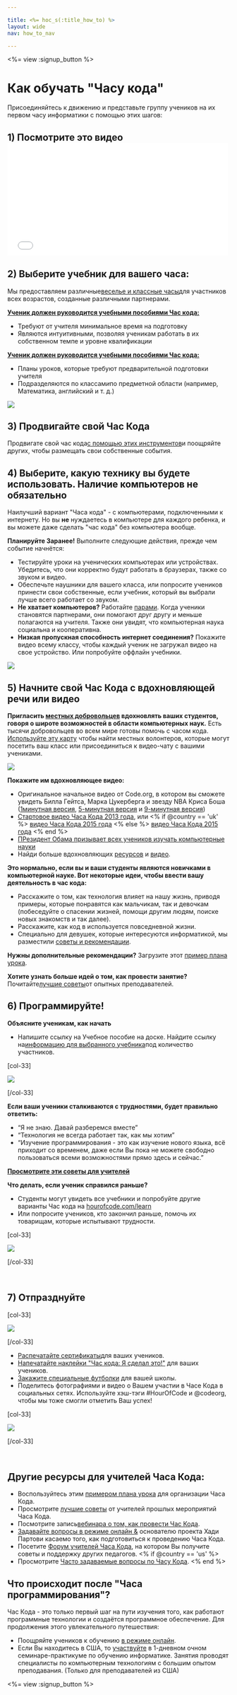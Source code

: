 ```yaml
---

title: <%= hoc_s(:title_how_to) %>
layout: wide
nav: how_to_nav

---
```


<%= view :signup_button %>

# Как обучать "Часу кода"

Присоединяйтесь к движению и представьте группу учеников на их первом часу информатики с помощью этих шагов:

## 1) Посмотрите это видео <iframe width="500" height="255" src="//www.youtube.com/embed/SrnvvWDm73k" frameborder="0" allowfullscreen></iframe> 

## 2) Выберите учебник для вашего часа:

Мы предоставляем различные[веселье и классные часы](<%= resolve_url('/learn') %>)для участников всех возрастов, созданные различными партнерами.

**[Ученик должен руководится учебными пособиями Час кода:](<%= resolve_url('/learn') %>)**

  * Требуют от учителя минимальное время на подготовку
  * Являются интуитивными, позволяя ученикам работать в их собственном темпе и уровне квалификации

**[Ученик должен руководится учебными пособиями Час кода:](<%= resolve_url('https://code.org/educate/teacher-led') %>)**

  * Планы уроков, которые требуют предварительной подготовки учителя
  * Подразделяются по классам*и*по предметной области (например, Математика, английский и т. д.)

[![](/images/fit-700/tutorials.png)](<%= resolve_url('/learn') %>)

## 3) Продвигайте свой Час Кода

Продвигате свой час кода[с помощью этих инструментов](<%= resolve_url('/promote') %>)и поощряйте других, чтобы размещать свои собственные события.

## 4) Выберите, какую технику вы будете использовать. Наличие компьютеров не обязательно

Наилучший вариант "Часа кода" - с компьютерами, подключенными к интернету. Но вы **не** нуждаетесь в компьютере для каждого ребенка, и вы можете даже сделать "час кода" без компьютера вообще.

**Планируйте Заранее!** Выполните следующие действия, прежде чем событие начнётся:

  * Тестируйте уроки на ученических компьютерах или устройствах. Убедитесь, что они корректно будут работать в браузерах, также со звуком и видео.
  * Обеспечьте наушники для вашего класса, или попросите учеников принести свои собственные, если учебник, который вы выбрали лучше всего работает со звуком.
  * **Не хватает компьютеров?** Работайте [парами](https://www.youtube.com/watch?v=vgkahOzFH2Q). Когда ученики становятся партнерами, они помогают друг другу и меньше полагаются на учителя. Также они увидят, что компьютерная наука социальна и кооперативна.
  * **Низкая пропускная способность интернет соединения?** Покажите видео всему классу, чтобы каждый ученик не загружал видео на свое устройство. Или попробуйте оффлайн учебники.

![](/images/fit-350/group_ipad.jpg)

## 5) Начните свой Час Кода с вдохновляющей речи или видео

**Пригласить [ местных добровольцев](https://code.org/volunteer/local) вдохновлять ваших студентов, говоря о широте возможностей в области компьютерных наук.** Есть тысячи добровольцев во всем мире готовы помочь с часом кода. [Используйте эту карту](https://code.org/volunteer/local) чтобы найти местных волонтеров, которые могут посетить ваш класс или присоединиться к видео-чату с вашими учениками.

[![](/images/fit-300/volunteer-map.png)](<%= resolve_url('https://code.org/volunteer/local') %>)

**Покажите им вдохновляющее видео:**

  * Оригинальное начальное видео от Code.org, в котором вы сможете увидеть Билла Гейтса, Марка Цукерберга и звезду NBA Криса Боша ([1минутная версия](https://www.youtube.com/watch?v=qYZF6oIZtfc), [5-минутная версия](https://www.youtube.com/watch?v=nKIu9yen5nc) и [9-минутная версия](https://www.youtube.com/watch?v=dU1xS07N-FA))
  * [Стартовое видео Часа Кода 2013 года](https://www.youtube.com/watch?v=FC5FbmsH4fw), или <% if @country == 'uk' %> [видео Часа Кода 2015 года](https://www.youtube.com/watch?v=7L97YMYqLHc) <% else %> [видео Часа Кода 2015 года](https://www.youtube.com/watch?v=7L97YMYqLHc) <% end %>
  * [ПРезидент Обама призывает всех учеников изучать компьютерные науки](https://www.youtube.com/watch?v=6XvmhE1J9PY)
  * Найди больше вдохновляющих [ресурсов](<%= resolve_url('https://code.org/inspire') %>) и [видео](https://www.youtube.com/playlist?list=PLzdnOPI1iJNfpD8i4Sx7U0y2MccnrNZuP).

**Это нормально, если вы и ваши студенты являются новичками в компьютерной науке. Вот некоторые идеи, чтобы ввести вашу деятельность в час кода:**

  * Расскажите о том, как технология влияет на нашу жизнь, приводя примеры, которые понравятся как мальчикам, так и девочкам (побеседуйте о спасении жизней, помощи другим людям, поиске новых знакомств и так далее).
  * Расскажите, как код в используется повседневной жизни.
  * Специально для девушек, которые интересуются информатикой, мы разместили [ советы и рекомендации](<%= resolve_url('https://code.org/girls') %>).

**Нужны дополнительные рекомендации?** Загрузите этот [пример плана урока](/files/EducatorHourofCodeLessonPlanOutline.docx).

**Хотите узнать больше идей о том, как провести занятие?** Почитайте[лучшие советы](http://www.slideshare.net/TeachCode/hour-of-code-best-practices-for-successful-educators-51273466)от опытных преподавателей.

## 6) Программируйте!

**Объясните ученикам, как начать**

  * Напишите ссылку на Учебное пособие на доске. Найдите ссылку на[информацию для выбранного учебника](<%= resolve_url('/learn') %>)под количество участников.

[col-33]

![](/images/fit-300/group_ar.jpg)

[/col-33]

**Если ваши ученики сталкиваются с трудностями, будет правильно ответить:**

  * “Я не знаю. Давай разберемся вместе”
  * “Технология не всегда работает так, как мы хотим”
  * “Изучение программирования - это как изучение нового языка, всё приходит со временем, даже если Вы пока не можете свободно пользоваться всеми возможностями прямо здесь и сейчас.”

**[Просмотрите эти советы для учителей](http://www.code.org/files/CSTT_IntroducingCS.PDF)**

**Что делать, если ученик справился раньше?**

  * Студенты могут увидеть все учебники и попробуйте другие варианты Час кода на [ hourofcode.com/learn](<%= resolve_url('/learn') %>)
  * Или попросите учеников, кто закончил раньше, помочь их товарищам, которые испытывают трудности.

[col-33]

![](/images/fit-250/highschoolgirls.jpeg)

[/col-33]

<p style="clear:both">
  &nbsp;
</p>

## 7) Отпразднуйте

[col-33]

![](/images/fit-300/boy-certificate.jpg)

[/col-33]

  * [Распечатайте сертификаты](<%= resolve_url('https://code.org/certificates') %>)для ваших учеников.
  * [Напечатайте наклейки "Час кода: Я сделал это!"](<%= resolve_url('/promote/resources#stickers') %>) для ваших учеников.
  * [Закажите специальные футболки](http://blog.code.org/post/132608499493/hour-of-code-shirts-and-more) для вашей школы.
  * Поделитесь фотографиями и видео о Вашем участии в Часе Кода в социальных сетях. Используйте хэш-тэги #HourOfCode и @codeorg, чтобы мы тоже смогли отметить Ваш успех!

[col-33]

![](/images/fit-260/highlight-certificates.jpg)

[/col-33]

<p style="clear:both">
  &nbsp;
</p>

## Другие ресурсы для учителей Часа Кода:

  * Воспользуйтесь этим [примером плана урока](/files/EducatorHourofCodeLessonPlanOutline.docx) для организации Часа Кода.
  * Просмотрите [лучшие советы](http://www.slideshare.net/TeachCode/hour-of-code-best-practices-for-successful-educators-51273466) от учителей прошлых мероприятий Часа Кода. 
  * Посмотрите запись[вебинара о том, как провести Час Кода](https://youtu.be/EJeMeSW2-Mw).
  * [Задавайте вопросы в режиме онлайн &](http://www.eventbrite.com/e/ask-your-final-questions-and-prepare-for-the-2015-hour-of-code-with-codeorg-founder-hadi-partovi-tickets-17987437911) основателю проекта Хади Партови касаемо того, как подготовиться к проведению Часа Кода.
  * Посетите [Форум учителей Часа Кода](http://forum.code.org/c/plc/hour-of-code), на котором Вы получите советы и поддержку других педагогов. <% if @country == 'us' %>
  * Просмотрите [Часто задаваемые вопросы по Часу Кода](https://support.code.org/hc/en-us/categories/200147083-Hour-of-Code). <% end %>

## Что происходит после "Часа программирования"?

Час Кода - это только первый шаг на пути изучения того, как работают программные технологии и создаётся программное обеспечение. Для продолжения этого увлекательного путешествия:

  * Поощряйте учеников к обучению [в режиме онлайн](<%= resolve_url('https://code.org/learn/beyond') %>).
  * Если Вы находитесь в США, то [участвуйте](<%= resolve_url('https://code.org/professional-development-workshops') %>) в 1-дневном очном семинаре-практикуме по обучению информатике. Занятия проводят специалисты по компьютерным технологиям с большим опытом преподавания. (Только для преподавателей из США)

<%= view :signup_button %>